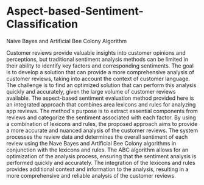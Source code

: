 # Aspect-based-Sentiment-Classification
 Naive Bayes and Artificial Bee Colony Algorithm

Customer reviews provide valuable insights into customer opinions and
perceptions, but traditional sentiment analysis methods can be limited in their
ability to identify key factors and corresponding sentiments. The goal is to
develop a solution that can provide a more comprehensive analysis of customer
reviews, taking into account the context of customer language. The
challenge is to find an optimized solution that can perform this analysis quickly
and accurately, given the large volume of customer reviews available.
 The aspect-based sentiment evaluation method provided here is an
integrated approach that combines area lexicons and rules for analyzing app
reviews. The method's purpose is to extract essential components from reviews
and categorize the sentiment associated with each factor. By using a
combination of lexicons and rules, the proposed approach aims to provide a
more accurate and nuanced analysis of the customer reviews. The system
processes the review data and determines the overall sentiment of each review
using the Nave Bayes and Artificial Bee Colony algorithms in conjunction with
the lexicons and rules.
 The ABC algorithm allows for an optimization of the analysis process,
ensuring that the sentiment analysis is performed quickly and accurately. The
integration of the lexicons and rules provides additional context and information
to the analysis, resulting in a more comprehensive and reliable analysis of the
customer reviews.
